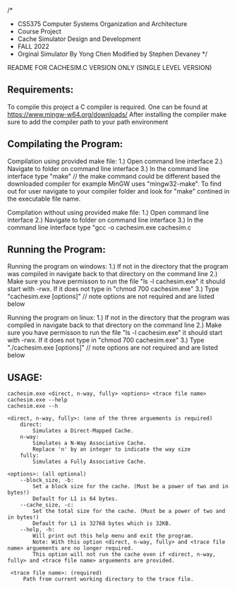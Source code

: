 /*
 * CS5375 Computer Systems Organization and Architecture
 * Course Project
 * Cache Simulator Design and Development
 * FALL 2022
 * Orginal Simulator By Yong Chen Modified by Stephen Devaney
 */


README FOR CACHESIM.C VERSION ONLY (SINGLE LEVEL VERSION)


## Requirements:
To compile this project a C compiler is required. One can be found at https://www.mingw-w64.org/downloads/
After installing the compiler make sure to add the compiler path to your path environment


## Compilating the Program:
Compilation using provided make file:
1.) Open command line interface
2.) Navigate to folder on command line interface
3.) In the command line interface type "make"  // the make command could be different based the downloaded compiler for example MinGW uses "mingw32-make". To find out for user navigate to your compiler folder and look for "make" contined in the executable file name.

Compilation without using provided make file:
1.) Open command line interface
2.) Navigate to folder on command line interface
3.) In the command line interface type "gcc -o cachesim.exe cachesim.c


## Running the Program:
Running the program on windows:
1.) If not in the directory that the program was compiled in navigate back to that directory on the command line
2.) Make sure you have permisson to run the file "ls -l cachesim.exe" it should start with -rwx. If it does not type in "chmod 700 cachesim.exe"
3.) Type "cachesim.exe [options]"  // note options are not required and are listed below

Running the program on linux:
1.) If not in the directory that the program was compiled in navigate back to that directory on the command line
2.) Make sure you have permisson to run the file "ls -l cachesim.exe" it should start with -rwx. If it does not type in "chmod 700 cachesim.exe"
3.) Type "./cachesim.exe [options]"  // note options are not required and are listed below


## USAGE:
    cachesim.exe <direct, n-way, fully> <options> <trace file name>
    cachesim.exe --help
    cachesim.exe --h

    <direct, n-way, fully>: (one of the three arguements is required)
        direct:
            Simulates a Direct-Mapped Cache.
        n-way:
            Simulates a N-Way Associative Cache.
            Replace 'n' by an integer to indicate the way size
        fully:
            Simulates a Fully Associative Cache.

    <options>: (all optional)
        --block_size, -b:
            Set a block size for the cache. (Must be a power of two and in bytes!)
            Default for L1 is 64 bytes.
        --cache_size, -c:
            Set the total size for the cache. (Must be a power of two and in bytes!)
            Default for L1 is 32768 bytes which is 32KB.
        --help, -h:
            Will print out this help menu and exit the program.
            Note: With this option <direct, n-way, fully> and <trace file name> arguements are no longer required.
            This option will not run the cache even if <direct, n-way, fully> and <trace file name> arguements are provided.

     <trace file name>: (required)
         Path from current working directory to the trace file.